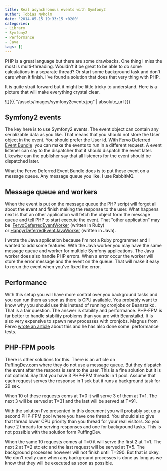 ```yaml
---
title: Real asynchronous events with Symfony2
author: Tobias Nyholm
date: '2014-05-15 19:33:15 +0200'
categories:
- Library
- Symfony2
- Performance
- Java
tags: []
---
```


PHP is a great language but there are some drawbacks. One thing I miss the most is multi-threading. Wouldn't it be great to be able to do some calculations in a separate thread? Or start some background task and don't care when it finish. I've found a solution that does that very thing with PHP.


It is quite strait forward but it might be little tricky to understand. Here is a picture that will make everything crystal clear.

![]({{ "/assets/images/symfony2events.jpg" | absolute_url }})

<h2>Symfony2 events</h2>

The key here is to use Symfony2 events. The event object can contain any serializable data as you like. That means that you should not store the User object in the event. You should prefer the User id. With <a href="https://github.com/fervo/FervoDeferredEventBundle">Fervo Deferred Event Bundle</a>  you can make the events to run in a different request. A event listener can say to the dispatcher that it should dispatch the event later. Likewise can the publisher say that all listeners for the event should be dispatched later.


What the Fervo Deferred Event Bundle does is to put these event on a message queue. Any message queue you like. I use RabbitMQ.

<h2>Message queue and workers</h2>

When the event is put on the message queue the PHP script will forget all about the event and finish making the response to the user. What happens next is that an other application will fetch the object form the message queue and tell PHP to start execute the event. That "other application" may be  <a href="https://github.com/fervo/deferred-event-worker">FervoDeferredEventWorker</a> (written in Ruby) or <a href="https://github.com/HappyR/DeferredEventJavaWorker">HappyrDeferredEventJavaWorker</a> (written in Java).


I wrote the Java application because I'm not a Ruby programmer and I wanted to add some features. With the Java worker you may have the same message queue and worker for multiple Symfony applications. The Java worker does also handle PHP errors. When a error occur the worker will store the error message and the event on the queue. That will make it easy to rerun the event when you've fixed the error.

<h2>Performance</h2>

With this setup you will have more control over you background tasks and you can run them as soon as there is CPU available. You probably want to know why you should use this instead of running cronjobs or Beanstalkd. That is a fair question. The answer is stability and performance. PHP-FPM is far better to handle <span style="color: #0d0d0d;">stability</span> problems than you are with Beanstalkd. It is also very expensive to spawn new processes with cronjobs. Magnus from Fervo <a href="http://joiedetech.se/2013-11-25-improving-symfony-workers">wrote an article</a> about this and he has also done some  performance tests.

<h2>PHP-FPM pools</h2>

There is other solutions for this. There is an article on <a href="http://puffingdev.com/async-eventdispatcher-in-symfony/">PuffingDev.com</a> where they do not use a message queue. But they dispatch the event after the respons is sent to the user. This is a fine solution but it is not optimal. Say that you have 3 PHP-FPM threads in 1 pool. Assume that each request serves the response in 1 sek but it runs a background task for 29 sek.


When 10 of these requests coms at T=0 it will serve 3 of them at T=1. The next 3 will be served at T=31 and the last will be served at T=91.


With the solution I've presented in this document you will probably set up a second PHP-FPM pool where you have one thread. You should also give that thread lower CPU priority than you thread for your real visitors. So you have 2 threads for serving responses and one for background tasks. This is not possible with the solution form PuffingDev.


When the same 10 requests comes at T=0 it will serve the first 2 at T=1. The next 2 at T=2 etc etc and the last request will be served at T=5. The background processes however will not finish until T=290. But that is okey. We don't really care when any background processes is done as long as we know that they will be executed as soon as possible.

